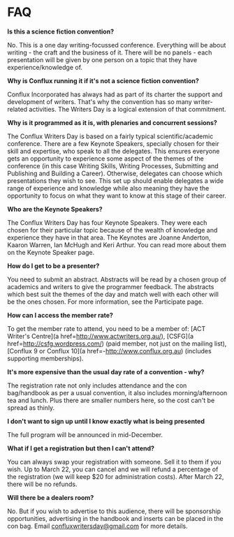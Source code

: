 # FAQ

**Is this a science fiction convention?**

No. This is a one day writing-focussed conference. Everything will be about writing - the craft and the business of it. There will be no panels - each presentation will be given by one person on a topic that they have experience/knowledge of.

**Why is Conflux running it if it's not a science fiction convention?**

Conflux Incorporated has always had as part of its charter the support and development of writers. That's why the convention has so many writer-related activities. The Writers Day is a logical extension of that commitment.

**Why is it programmed as it is, with plenaries and concurrent sessions?**

The Conflux Writers Day is based on a fairly typical scientific/academic conference. There are a few Keynote Speakers, specially chosen for their skill and expertise, who speak to all the delegates. This ensures everyone gets an opportunity to experience some aspect of the themes of the conference (in this case Writing Skills, Writing Processes, Submitting and Publishing and Building a Career). Otherwise, delegates can choose which presentations they wish to see. This set up should enable delegates a wide range of experience and knowledge while also meaning they have the opportunity to focus on what they want to know at this stage of their career.

**Who are the Keynote Speakers?**

The Conflux Writers Day has four Keynote Speakers. They were each chosen for their particular topic because of the wealth of knowledge and experience they have in that area. The Keynotes are Joanne Anderton, Kaaron Warren, Ian McHugh and Keri Arthur. You can read more about them on the Keynote Speaker page.

**How do I get to be a presenter?**

You need to submit an abstract. Abstracts will be read by a chosen group of academics and writers to give the programmer feedback. The abstracts which best suit the themes of the day and match well with each other will be the ones chosen. For more information, see the Participate page.

**How can I access the member rate?**

To get the member rate to attend, you need to be a member of: [ACT Writer's Centre](a href=http://www.actwriters.org.au/), [CSFG](a href=http://csfg.wordpress.com/) (paid member, not just on the mailing list), [Conflux 9 or Conflux 10](a href=-http://www.conflux.org.au) (includes supporting memberships).

**It's more expensive than the usual day rate of a convention - why?**

The registration rate not only includes attendance and the con bag/handbook as per a usual convention, it also includes morning/afternoon tea and lunch. Plus there are smaller numbers here, so the cost can't be spread as thinly.

**I don't want to sign up until I know exactly what is being presented**

The full program will be announced in mid-December.

**What if I get a registration but then I can't attend?**

You can always swap your registration with someone. Sell it to them if you wish. Up to March 22, you can cancel and we will refund a percentage of the registration (we will keep $20 for administration costs). After March 22, there will be no refunds.

**Will there be a dealers room?**

No. But if you wish to advertise to this audience, there will be sponsorship opportunities, advertising in the handbook and inserts can be placed in the con bag. Email [confluxwritersday@gmail.com](mailto:confluxwritersday@gmail.com) for more details.

